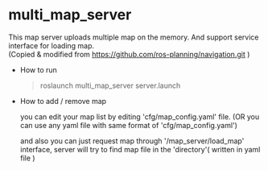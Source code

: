# multi_map_server
This map server uploads multiple map on the memory. And support service interface for loading map.  
(Copied &amp; modified from https://github.com/ros-planning/navigation.git )

- How to run

  
  > roslaunch multi_map_server server.launch
  

- How to add / remove map

  you can edit your map list by editing 'cfg/map_config.yaml' file.
  (OR you can use any yaml file with same format of 'cfg/map_config.yaml')

  and also you can just request map through '/map_server/load_map' interface,
  server will try to find map file in the 'directory'( written in yaml file )
